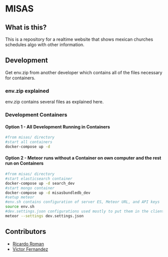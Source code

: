MISAS
=====

## What is this?
This is a repository for a realtime website that shows mexican churches
schedules algo with other information.

## Development

Get env.zip from another developer which contains all of the files 
necessary for containers.

### env.zip explained

env.zip contains several files as explained here.

### Development Containers

#### Option 1 - All Development Running in Containers

```bash
#from misas/ directory
#start all containers
docker-compose up -d 
```

#### Option 2 - Meteor runs without a Container on own computer and the rest run on Containers

```bash
#from misas/ directory
#start elasticsearch container
docker-compose up -d search_dev 
#start mongo container
docker-compose up -d misasbundledb_dev
#setup meteor
#env.sh contains configuration of server ES, Meteor URL, and API keys
source env.sh         
#dev.settings.json configurations used mostly to put them in the client
meteor --settings dev.settings.json
```
### 

## Contributors
* [Ricardo Roman](https://github.com/roman0316)
* [Victor Fernandez](https://github.com/victor-fdez)
